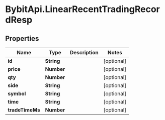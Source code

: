 # BybitApi.LinearRecentTradingRecordResp

## Properties
Name | Type | Description | Notes
------------ | ------------- | ------------- | -------------
**id** | **String** |  | [optional] 
**price** | **Number** |  | [optional] 
**qty** | **Number** |  | [optional] 
**side** | **String** |  | [optional] 
**symbol** | **String** |  | [optional] 
**time** | **String** |  | [optional] 
**tradeTimeMs** | **Number** |  | [optional] 


